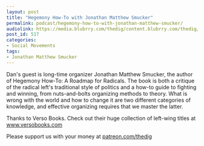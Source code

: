 ```yaml
---
layout: post
title: "Hegemony How-To with Jonathan Matthew Smucker"
permalink: podcast/hegemony-how-to-with-jonathan-matthew-smucker/
audiolink: https://media.blubrry.com/thedig/content.blubrry.com/thedig/The_Dig_-_EP_183_-_Smucker.mp3
post_id: 517
categories: 
- Social Movements
tags: 
- Jonathan Matthew Smucker
---
```


Dan's guest is long-time organizer Jonathan Matthew Smucker, the author of Hegemony How-To: A Roadmap for Radicals. The book is both a critique of the radical left's traditional style of politics and a how-to guide to fighting and winning, from nuts-and-bolts organizing methods to theory. What is wrong with the world and how to change it are two different categories of knowledge, and effective organizing requires that we master the latter.

Thanks to Verso Books. Check out their huge collection of left-wing titles at www.versobooks.com

Please support us with your money at [patreon.com/thedig](patreon.com/thedig)